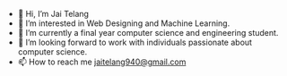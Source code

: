 - 👋 Hi, I’m Jai Telang
- 👀 I’m interested in Web Designing and Machine Learning.
- 🌱 I’m currently a final year computer science and engineering student.
- 💞️ I’m looking forward to work with individuals passionate about computer science.
- 📫 How to reach me jaitelang940@gmail.com

<!---
jai1904/jai1904 is a ✨ special ✨ repository because its `README.md` (this file) appears on your GitHub profile.
You can click the Preview link to take a look at your changes.
--->
